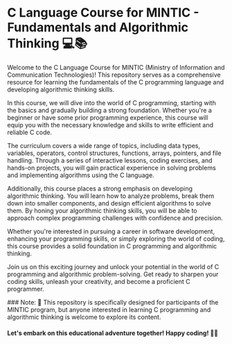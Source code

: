 # C Language Course for MINTIC - Fundamentals and Algorithmic Thinking 💻📚
<p>
Welcome to the C Language Course for MINTIC (Ministry of Information and Communication Technologies)! This repository serves as a comprehensive resource for learning the fundamentals of the C programming language and developing algorithmic thinking skills.

In this course, we will dive into the world of C programming, starting with the basics and gradually building a strong foundation. Whether you're a beginner or have some prior programming experience, this course will equip you with the necessary knowledge and skills to write efficient and reliable C code.

The curriculum covers a wide range of topics, including data types, variables, operators, control structures, functions, arrays, pointers, and file handling. Through a series of interactive lessons, coding exercises, and hands-on projects, you will gain practical experience in solving problems and implementing algorithms using the C language.

Additionally, this course places a strong emphasis on developing algorithmic thinking. You will learn how to analyze problems, break them down into smaller components, and design efficient algorithms to solve them. By honing your algorithmic thinking skills, you will be able to approach complex programming challenges with confidence and precision.

Whether you're interested in pursuing a career in software development, enhancing your programming skills, or simply exploring the world of coding, this course provides a solid foundation in C programming and algorithmic thinking.

Join us on this exciting journey and unlock your potential in the world of C programming and algorithmic problem-solving. Get ready to sharpen your coding skills, unleash your creativity, and become a proficient C programmer.
</p>
### Note: 📝 This repository is specifically designed for participants of the MINTIC program, but anyone interested in learning C programming and algorithmic thinking is welcome to explore its content.

#### Let's embark on this educational adventure together! Happy coding! 💪🚀

